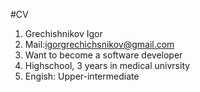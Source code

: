 #CV
1. Grechishnikov Igor
2. Mail:igorgrechichsnikov@gmail.com
3. Want to become a software developer
4. Highschool, 3 years in medical univrsity
5. Engish: Upper-intermediate
